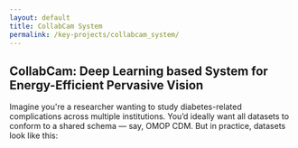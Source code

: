 ```yaml
---
layout: default
title: CollabCam System
permalink: /key-projects/collabcam_system/
---
```


<div class="project-details">
    <p></p>
    <h2> CollabCam: Deep Learning based System for Energy-Efficient Pervasive Vision </h2>
    <p>Imagine you're a researcher wanting to study diabetes-related complications across multiple institutions. You’d
        ideally want all datasets to conform to a shared schema — say, OMOP CDM. But in practice, datasets look like this:
    </p>
</div>
